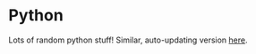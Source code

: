 # Python
Lots of random python stuff! Similar, auto-updating version [here](https://github.com/CDog5/AutoUpdate).
